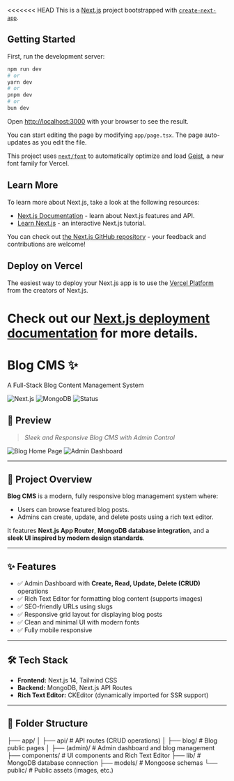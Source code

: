 <<<<<<< HEAD
This is a [Next.js](https://nextjs.org) project bootstrapped with [`create-next-app`](https://nextjs.org/docs/app/api-reference/cli/create-next-app).

## Getting Started

First, run the development server:

```bash
npm run dev
# or
yarn dev
# or
pnpm dev
# or
bun dev
```

Open [http://localhost:3000](http://localhost:3000) with your browser to see the result.

You can start editing the page by modifying `app/page.tsx`. The page auto-updates as you edit the file.

This project uses [`next/font`](https://nextjs.org/docs/app/building-your-application/optimizing/fonts) to automatically optimize and load [Geist](https://vercel.com/font), a new font family for Vercel.

## Learn More

To learn more about Next.js, take a look at the following resources:

- [Next.js Documentation](https://nextjs.org/docs) - learn about Next.js features and API.
- [Learn Next.js](https://nextjs.org/learn) - an interactive Next.js tutorial.

You can check out [the Next.js GitHub repository](https://github.com/vercel/next.js) - your feedback and contributions are welcome!

## Deploy on Vercel

The easiest way to deploy your Next.js app is to use the [Vercel Platform](https://vercel.com/new?utm_medium=default-template&filter=next.js&utm_source=create-next-app&utm_campaign=create-next-app-readme) from the creators of Next.js.

Check out our [Next.js deployment documentation](https://nextjs.org/docs/app/building-your-application/deploying) for more details.
=======
# Blog CMS ✨  
A Full-Stack Blog Content Management System

![Next.js](https://img.shields.io/badge/Next.js-14-blue) 
![MongoDB](https://img.shields.io/badge/MongoDB-Database-green)
![Status](https://img.shields.io/badge/Project-Complete-brightgreen)

## 📸 Preview
> _Sleek and Responsive Blog CMS with Admin Control_

![Blog Home Page](./screenshots/blog-home.png)
![Admin Dashboard](./screenshots/admin-dashboard.png)

---

## 🚀 Project Overview

**Blog CMS** is a modern, fully responsive blog management system where:
- Users can browse featured blog posts.
- Admins can create, update, and delete posts using a rich text editor.

It features **Next.js App Router**, **MongoDB database integration**, and a **sleek UI inspired by modern design standards**.

---

## ✨ Features
- ✅ Admin Dashboard with **Create, Read, Update, Delete (CRUD)** operations
- ✅ Rich Text Editor for formatting blog content (supports images)
- ✅ SEO-friendly URLs using slugs
- ✅ Responsive grid layout for displaying blog posts
- ✅ Clean and minimal UI with modern fonts
- ✅ Fully mobile responsive

---

## 🛠️ Tech Stack
- **Frontend:** Next.js 14, Tailwind CSS
- **Backend:** MongoDB, Next.js API Routes
- **Rich Text Editor:** CKEditor (dynamically imported for SSR support)

---

## 📂 Folder Structure
├── app/
│ ├── api/ # API routes (CRUD operations)
│ ├── blog/ # Blog public pages
│ ├── (admin)/ # Admin dashboard and blog management
├── components/ # UI components and Rich Text Editor
├── lib/ # MongoDB database connection
├── models/ # Mongoose schemas
└── public/ # Public assets (images, etc.)
